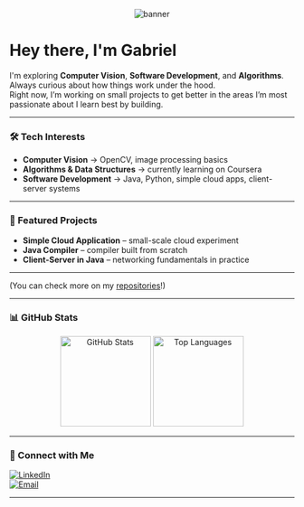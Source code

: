 <!-- Banner (podes criar no Canva ou usar um gerador de banners para GitHub) -->
<p align="center">
  <img src="https://capsule-render.vercel.app/api?type=waving&color=0:ff7e5f,100:feb47b&height=200&section=header&fontColor=ffffff&animation=fadeIn" alt="banner"/>
</p>




# Hey there, I'm Gabriel

I'm exploring **Computer Vision**, **Software Development**, and **Algorithms**.  
Always curious about how things work under the hood.  
Right now, I’m working on small projects to get better in the areas I’m most passionate about
I learn best by building.  


---

### 🛠️ Tech Interests
- **Computer Vision** → OpenCV, image processing basics  
- **Algorithms & Data Structures** → currently learning on Coursera  
- **Software Development** → Java, Python, simple cloud apps, client-server systems  

---

### 📂 Featured Projects
- **Simple Cloud Application** – small-scale cloud experiment  
- **Java Compiler** – compiler built from scratch  
- **Client-Server in Java** – networking fundamentals in practice  

---

(You can check more on my [repositories](https://github.com/gabri-gomes)!)

---

### 📊 GitHub Stats
<p align="center">
  <img src="https://github-readme-stats.vercel.app/api?username=gabri-gomes&show_icons=true&theme=tokyonight" alt="GitHub Stats" height="160"/>
  <img src="https://github-readme-stats.vercel.app/api/top-langs/?username=gabri-gomes&layout=compact&theme=tokyonight" alt="Top Languages" height="160"/>
</p>

---

### 🔗 Connect with Me
[![LinkedIn](https://img.shields.io/badge/LinkedIn-blue?style=for-the-badge&logo=linkedin)](https://www.linkedin.com/in/gabriel1-gomes2-gg3/)  
[![Email](https://img.shields.io/badge/Email-gray?style=for-the-badge&logo=gmail)](mailto:gabriel.cf.gomes@gmail.com)  

---

